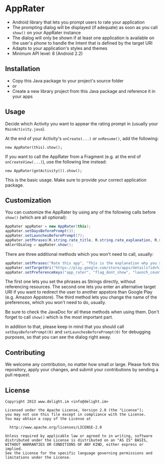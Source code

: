 # AppRater

 * Android library that lets you prompt users to rate your application
 * The prompting dialog will be displayed (if adequate) as soon as you call ```show()``` on your AppRater instance
 * The dialog will only be shown if at least one application is available on the user's phone to handle the Intent that is defined by the target URI
 * Adapts to your application's styles and themes
 * Minimum API level: 8 (Android 2.2)

## Installation

 * Copy this Java package to your project's source folder
 * or
 * Create a new library project from this Java package and reference it in your apps

## Usage

Decide which Activity you want to appear the rating prompt in (usually your ```MainActivity.java```).

At the end of your Activity's ```onCreate(...)``` or ```onResume()```, add the following:

```new AppRater(this).show();```

If you want to call the AppRater from a Fragment (e.g. at the end of `onCreateView(...)`), use the following line instead:

```new AppRater(getActivity()).show();```

This is the basic usage. Make sure to provide your correct application package.

## Customization

You can customize the AppRater by using any of the following calls before ```show()``` (which are all optional):

```java
AppRater appRater = new AppRater(this);
appRater.setDaysBeforePrompt(3);
appRater.setLaunchesBeforePrompt(7);
appRater.setPhrases(R.string.rate_title, R.string.rate_explanation, R.string.rate_now, R.string.rate_later, R.string.rate_never);
mAlertDialog = appRater.show();
```

There are three additional methods which you won't need to call, usually:
```java
appRater.setPhrases("Rate this app", "This is the explanation why you should rate our app.", "Rate now", "Later", "No, thanks");
appRater.setTargetUri("https://play.google.com/store/apps/details?id=%1$s");
appRater.setPreferenceKeys("app_rater", "flag_dont_show", "launch_count", "first_launch_time");
```

The first one lets you set the phrases as Strings directly, without referencing resources. The second one lets you enter an alternative target URI if you want to redirect the user to another appstore than Google Play (e.g. Amazon Appstore). The third method lets you change the name of the preferences, which you won't need to do, usually.

Be sure to check the JavaDoc for all these methods when using them. Don't forget to call ```show()``` which is the most important part.

In addition to that, please keep in mind that you should call `setDaysBeforePrompt(0)` and `setLaunchesBeforePrompt(0)` for debugging purposes, so that you can see the dialog right away.

## Contributing

We welcome any contribution, no matter how small or large. Please fork this repository, apply your changes, and submit your contributions by sending a pull request.

## License

```
Copyright 2013 www.delight.im <info@delight.im>

Licensed under the Apache License, Version 2.0 (the "License");
you may not use this file except in compliance with the License.
You may obtain a copy of the License at

  http://www.apache.org/licenses/LICENSE-2.0

Unless required by applicable law or agreed to in writing, software
distributed under the License is distributed on an "AS IS" BASIS,
WITHOUT WARRANTIES OR CONDITIONS OF ANY KIND, either express or implied.
See the License for the specific language governing permissions and
limitations under the License.
```